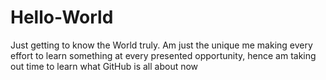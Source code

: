 # Hello-World
Just getting to know the World truly.
Am just the unique me making every effort to learn something at every presented opportunity, hence am taking out time to learn what GitHub is all about now
